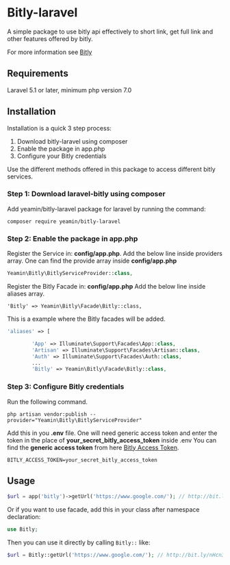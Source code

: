 # Bitly-laravel

A simple package to use bitly api effectively to short link, get full link 
and other features offered by bitly. 

For more information see [Bitly](https://bitly.com/)

## Requirements ##

Laravel 5.1 or later, minimum php version 7.0

## Installation ##

Installation is a quick 3 step process:

1. Download bitly-laravel using composer
2. Enable the package in app.php
3. Configure your Bitly credentials

Use the different methods offered in this package to access different 
bitly services.

### Step 1: Download laravel-bitly using composer

Add yeamin/bitly-laravel package for laravel by running the command:

```
composer require yeamin/bitly-laravel
```

### Step 2: Enable the package in app.php

Register the Service in: **config/app.php**. Add the below line inside providers array. One can find the provide array inside **config/app.php**

``` php
Yeamin\Bitly\BitlyServiceProvider::class,
````
Register the Bitly Facade in: **config/app.php** Add the below line inside 
aliases array.

```
'Bitly' => Yeamin\Bitly\Facade\Bitly::class,
```
This is a example where the Bitly facades will be added.
``` php
'aliases' => [

        'App' => Illuminate\Support\Facades\App::class,
        'Artisan' => Illuminate\Support\Facades\Artisan::class,
        'Auth' => Illuminate\Support\Facades\Auth::class,
        ...
        'Bitly' => Yeamin\Bitly\Facade\Bitly::class,
````

### Step 3: Configure Bitly credentials

Run the following command.

```
php artisan vendor:publish --provider="Yeamin\Bitly\BitlyServiceProvider"
```

Add this in you **.env** file. One will need generic access token and 
enter the token in the place of **your_secret_bitly_access_token** inside .env
You can find the **generic access token** from here 
[Bitly Access Token](https://bitly.is/accesstoken).

```
BITLY_ACCESS_TOKEN=your_secret_bitly_access_token
```

Usage
-----

``` php
$url = app('bitly')->getUrl('https://www.google.com/'); // http://bit.ly/nHcn3
````

Or if you want to use facade, add this in your class after namespace declaration:

``` php
use Bitly;
```
Then you can use it directly by calling `Bitly::` like:
``` php
$url = Bitly::getUrl('https://www.google.com/'); // http://bit.ly/nHcn3
````

